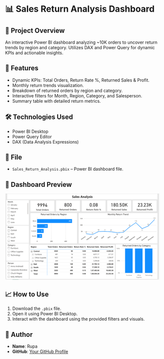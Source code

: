 # 📊 Sales Return Analysis Dashboard

## 📝 Project Overview

An interactive Power BI dashboard analyzing ~10K orders to uncover return trends by region and category. Utilizes DAX and Power Query for dynamic KPIs and actionable insights.

## 🚀 Features

- Dynamic KPIs: Total Orders, Return Rate %, Returned Sales & Profit.
- Monthly return trends visualization.
- Breakdown of returned orders by region and category.
- Interactive filters for Month, Region, Category, and Salesperson.
- Summary table with detailed return metrics.

## 🛠️ Technologies Used

- Power BI Desktop
- Power Query Editor
- DAX (Data Analysis Expressions)

## 📂 File

- `Sales_Return_Analysis.pbix` – Power BI dashboard file.

## 📸 Dashboard Preview

![Dashboard Preview](dashboard_preview.png)

## 📈 How to Use

1. Download the `.pbix` file.
2. Open it using Power BI Desktop.
3. Interact with the dashboard using the provided filters and visuals.

## 👤 Author

- **Name**: Rupa
- **GitHub**: [Your GitHub Profile](https://github.com/yourusername)
